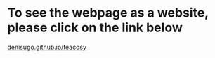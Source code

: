 # To see the webpage as a website, please click on the link below

[denisugo.github.io/teacosy](https://www.denisugo.github.io/teacosy)
